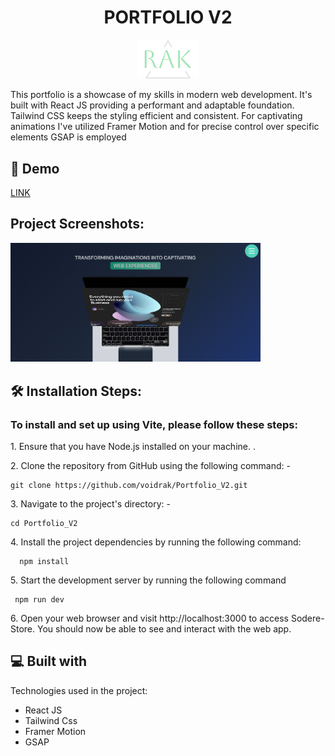 <h1 align="center" id="title">PORTFOLIO V2</h1>

<p align="center"><img src="public/rak-logo.png " alt="project-image" width="100"></p>

<p id="description">This portfolio is a showcase of my skills in modern web development. It's built with React JS providing a performant and adaptable foundation. Tailwind CSS keeps the styling efficient and consistent. For captivating animations I've utilized Framer Motion and for precise control over specific elements GSAP is employed</p>

<h2>🚀 Demo</h2>

 <a href="https://rakportfoliov2.vercel.app">LINK<a/>  

<h2>Project Screenshots:</h2>

<img src="public/Portofolio_V3_Scrrenshot.png " alt="project-screenshot" width="400" >

<h2>🛠️ Installation Steps:</h2>
<h3>To install and set up  using Vite, please follow these steps:</h3>
<p>1. Ensure that you have Node.js installed on your machine.   .</p>

<p>2. Clone the  repository from GitHub using the following command: -</p>

```
git clone https://github.com/voidrak/Portfolio_V2.git
```

<p>3. Navigate to the project's directory: -</p>

```
cd Portfolio_V2
```

<p>4. Install the project dependencies by running the following command:</p>

```
  npm install
```

<p>5. Start the development server by running the following command</p>

```
 npm run dev
```

<p>6. Open your web browser and visit http://localhost:3000 to access Sodere-Store. You should now be able to see and interact with the web app.</p>

<h2>💻 Built with</h2>

Technologies used in the project:

- React JS
- Tailwind Css
- Framer Motion
- GSAP
